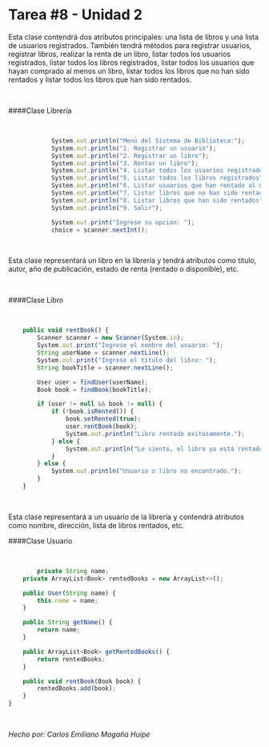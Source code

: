Tarea #8 - Unidad 2
=============
Esta clase contendrá dos atributos principales: una lista de libros y una lista de usuarios registrados. También tendrá métodos para registrar usuarios, registrar libros, realizar la renta de un libro, listar todos los usuarios registrados, listar todos los libros registrados, listar todos los usuarios que hayan comprado al menos un libro, listar todos los libros que no han sido rentados y listar todos los libros que han sido rentados.


<br>


####Clase Librería

<br>

```javascript
            System.out.println("Menú del Sistema de Biblioteca:");
            System.out.println("1. Registrar un usuario");
            System.out.println("2. Registrar un libro");
            System.out.println("3. Rentar un libro");
            System.out.println("4. Listar todos los usuarios registrados");
            System.out.println("5. Listar todos los libros registrados");
            System.out.println("6. Listar usuarios que han rentado al menos un libro");
            System.out.println("7. Listar libros que no han sido rentados");
            System.out.println("8. Listar libros que han sido rentados");
            System.out.println("9. Salir");

            System.out.print("Ingrese su opción: ");
            choice = scanner.nextInt();
```

<br>

Esta clase representará un libro en la librería y tendrá atributos como título, autor, año de publicación, estado de renta (rentado o disponible), etc.


<br>


####Clase Libro

<br>

```javascript
    public void rentBook() {
        Scanner scanner = new Scanner(System.in);
        System.out.print("Ingrese el nombre del usuario: ");
        String userName = scanner.nextLine();
        System.out.print("Ingrese el título del libro: ");
        String bookTitle = scanner.nextLine();

        User user = findUser(userName);
        Book book = findBook(bookTitle);

        if (user != null && book != null) {
            if (!book.isRented()) {
                book.setRented(true);
                user.rentBook(book);
                System.out.println("Libro rentado exitosamente.");
            } else {
                System.out.println("Lo siento, el libro ya está rentado.");
            }
        } else {
            System.out.println("Usuario o libro no encontrado.");
        }
    }
```

<br>

Esta clase representará a un usuario de la librería y contendrá atributos como nombre, dirección, lista de libros rentados, etc.

####Clase Usuario

<br>

```javascript
        private String name;
    private ArrayList<Book> rentedBooks = new ArrayList<>();

    public User(String name) {
        this.name = name;
    }

    public String getName() {
        return name;
    }

    public ArrayList<Book> getRentedBooks() {
        return rentedBooks;
    }

    public void rentBook(Book book) {
        rentedBooks.add(book);
    }
}
```

<br>


*Hecho por: Carlos Emiliano Magaña Huipe*